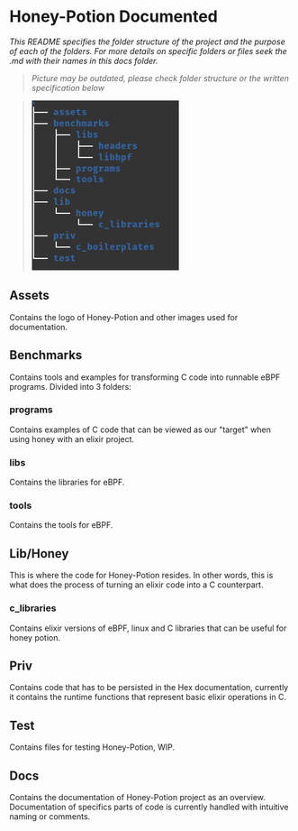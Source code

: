 # Honey-Potion Documented

_This README specifies the folder structure of the project and the purpose of each of the folders. For more details on specific folders or files seek the .md with their names in this docs folder._

> _Picture may be outdated, please check folder structure or the written specification below_

> ![](../assets/tree.png)
 

## Assets
Contains the logo of Honey-Potion and other images used for documentation.

## Benchmarks
Contains tools and examples for transforming C code into runnable eBPF programs. Divided into 3 folders:
### programs
Contains examples of C code that can be viewed as our "target" when using honey with an elixir project.
### libs
Contains the libraries for eBPF.
### tools
Contains the tools for eBPF.

## Lib/Honey
This is where the code for Honey-Potion resides. In other words, this is what does the process of turning an elixir code into a C counterpart.

### c_libraries
Contains elixir versions of eBPF, linux and C libraries that can be useful for honey potion.

## Priv
Contains code that has to be persisted in the Hex documentation, currently it contains the runtime functions that represent basic elixir operations in C.

## Test
Contains files for testing Honey-Potion, WIP.

## Docs
Contains the documentation of Honey-Potion project as an overview. Documentation of specifics parts of code is currently handled with intuitive naming or comments.
